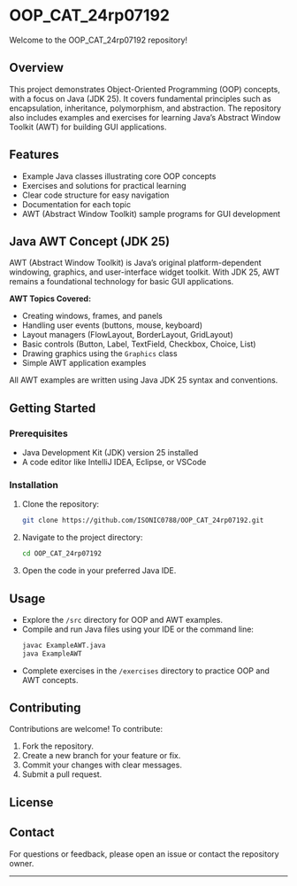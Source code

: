 # OOP_CAT_24rp07192

Welcome to the OOP_CAT_24rp07192 repository!

## Overview

This project demonstrates Object-Oriented Programming (OOP) concepts, with a focus on Java (JDK 25). It covers fundamental principles such as encapsulation, inheritance, polymorphism, and abstraction. The repository also includes examples and exercises for learning Java’s Abstract Window Toolkit (AWT) for building GUI applications.

## Features

- Example Java classes illustrating core OOP concepts
- Exercises and solutions for practical learning
- Clear code structure for easy navigation
- Documentation for each topic
- AWT (Abstract Window Toolkit) sample programs for GUI development

## Java AWT Concept (JDK 25)

AWT (Abstract Window Toolkit) is Java’s original platform-dependent windowing, graphics, and user-interface widget toolkit. With JDK 25, AWT remains a foundational technology for basic GUI applications.

**AWT Topics Covered:**
- Creating windows, frames, and panels
- Handling user events (buttons, mouse, keyboard)
- Layout managers (FlowLayout, BorderLayout, GridLayout)
- Basic controls (Button, Label, TextField, Checkbox, Choice, List)
- Drawing graphics using the `Graphics` class
- Simple AWT application examples

All AWT examples are written using Java JDK 25 syntax and conventions.

## Getting Started

### Prerequisites

- Java Development Kit (JDK) version 25 installed
- A code editor like IntelliJ IDEA, Eclipse, or VSCode

### Installation

1. Clone the repository:
   ```bash
   git clone https://github.com/ISONIC0788/OOP_CAT_24rp07192.git
   ```
2. Navigate to the project directory:
   ```bash
   cd OOP_CAT_24rp07192
   ```
3. Open the code in your preferred Java IDE.

## Usage

- Explore the `/src` directory for OOP and AWT examples.
- Compile and run Java files using your IDE or the command line:
  ```bash
  javac ExampleAWT.java
  java ExampleAWT
  ```
- Complete exercises in the `/exercises` directory to practice OOP and AWT concepts.

## Contributing

Contributions are welcome! To contribute:

1. Fork the repository.
2. Create a new branch for your feature or fix.
3. Commit your changes with clear messages.
4. Submit a pull request.

## License



## Contact

For questions or feedback, please open an issue or contact the repository owner.

---
